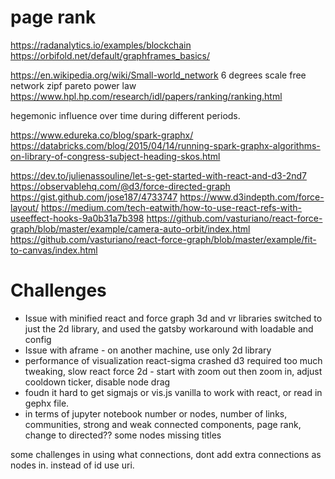 # page rank

https://radanalytics.io/examples/blockchain
https://orbifold.net/default/graphframes_basics/

https://en.wikipedia.org/wiki/Small-world_network
6 degrees
scale free network
zipf
pareto
power law
https://www.hpl.hp.com/research/idl/papers/ranking/ranking.html

hegemonic influence over time during different periods.

https://www.edureka.co/blog/spark-graphx/
https://databricks.com/blog/2015/04/14/running-spark-graphx-algorithms-on-library-of-congress-subject-heading-skos.html


https://dev.to/julienassouline/let-s-get-started-with-react-and-d3-2nd7
https://observablehq.com/@d3/force-directed-graph
https://gist.github.com/jose187/4733747
https://www.d3indepth.com/force-layout/
https://medium.com/tech-eatwith/how-to-use-react-refs-with-useeffect-hooks-9a0b31a7b398
https://github.com/vasturiano/react-force-graph/blob/master/example/camera-auto-orbit/index.html
https://github.com/vasturiano/react-force-graph/blob/master/example/fit-to-canvas/index.html

# Challenges
* Issue with minified react and force graph 3d and vr libraries
switched to just the 2d library, and used the gatsby workaround with loadable and config
* Issue with aframe - on another machine, use only 2d library
* performance of visualization
react-sigma crashed
d3 required too much tweaking, slow
react force 2d - start with zoom out then zoom in, adjust cooldown ticker, disable node drag
* foudn it hard to get sigmajs or vis.js vanilla to work with react, or read in gephx file.
* in terms of jupyter notebook
 number or nodes, number of links, communities, strong and weak connected components, page rank, change to directed??
 some nodes missing titles

some challenges in using what connections, dont add extra connections as nodes in. instead of id use uri.

